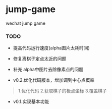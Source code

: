 # jump-game
wechat jump game



### TODO
- 提高代码运行速度(alpha图片太耗时间)
- 修复离棋子定点太近的问题
- 补充 alpha中图片去除像素点的问题



- v0.2.优化代码版本，增加调到中心点概率
> 1.优化代码
> 2.获取棋子的极点坐标
> 3.覆盖棋子
- v0.1.实现基本功能